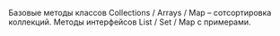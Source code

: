 Базовые методы классов Collections / Arrays / Map – сотсортировка коллекций.
Методы интерфейсов List / Set / Map с примерами.